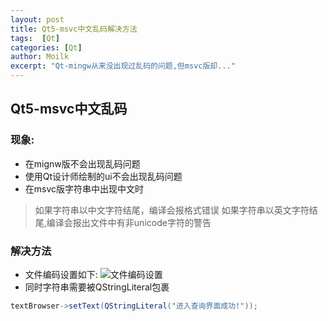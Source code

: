 ```yaml
---
layout: post
title: Qt5-msvc中文乱码解决方法
tags:  [Qt]
categories: [Qt]
author: Moilk
excerpt: "Qt-mingw从来没出现过乱码的问题,但msvc版却..."
---
```

## Qt5-msvc中文乱码

### 现象:
 
 - 在mignw版不会出现乱码问题
 - 使用Qt设计师绘制的ui不会出现乱码问题
 - 在msvc版字符串中出现中文时
> 如果字符串以中文字符结尾，编译会报格式错误
> 如果字符串以英文字符结尾,编译会报出文件中有非unicode字符的警告

### 解决方法
 
 - 文件编码设置如下:
![文件编码设置](http://duras.wang/Blog/assets/images/2015121401.png)
 - 同时字符串需要被QStringLiteral包裹

``` java
textBrowser->setText(QStringLiteral("进入查询界面成功!"));
```